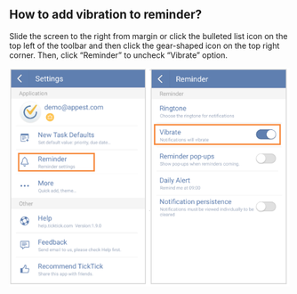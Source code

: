 ## How to add vibration to reminder?
Slide the screen to the right from margin or click the bulleted list icon on the top left of the toolbar and then click the gear-shaped icon on the top right corner. Then, click “Reminder” to uncheck “Vibrate” option.

![](../images/image2.5.6W2.png)
